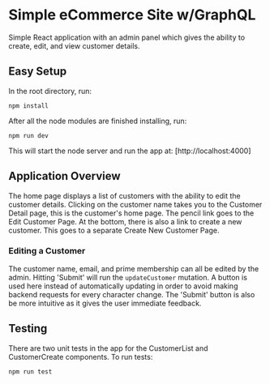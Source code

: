 # Simple eCommerce Site w/GraphQL

Simple React application with an admin panel which gives the ability to create, edit, and view customer details.

## Easy Setup

In the root directory, run:

```
npm install
```

After all the node modules are finished installing, run:

```
npm run dev
```

This will start the node server and run the app at:
[http://localhost:4000]

## Application Overview

The home page displays a list of customers with the ability to edit the customer details. Clicking on the customer name takes you to the Customer Detail page, this is the customer's home page. The pencil link goes to the Edit Customer Page. At the bottom, there is also a link to create a new customer. This goes to a separate Create New Customer Page.

### Editing a Customer

The customer name, email, and prime membership can all be edited by the admin.
Hitting 'Submit' will run the `updateCustomer` mutation. A button is used here instead of automatically updating in order to avoid making backend requests for every character change. The 'Submit' button is also be more intuitive as it gives the user immediate feedback.

## Testing

There are two unit tests in the app for the CustomerList and CustomerCreate components. To run tests:

```
npm run test
```
